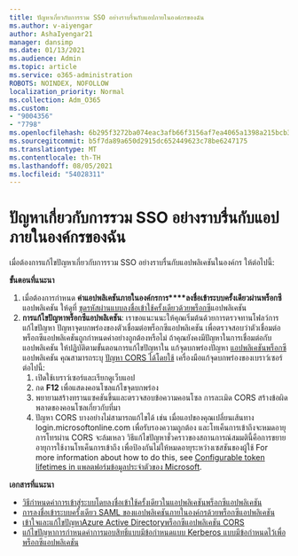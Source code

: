 ```yaml
---
title: ปัญหาเกี่ยวกับการรวม SSO อย่างราบรื่นกับแอปภายในองค์กรของฉัน
ms.author: v-aiyengar
author: AshaIyengar21
manager: dansimp
ms.date: 01/13/2021
ms.audience: Admin
ms.topic: article
ms.service: o365-administration
ROBOTS: NOINDEX, NOFOLLOW
localization_priority: Normal
ms.collection: Adm_O365
ms.custom:
- "9004356"
- "7798"
ms.openlocfilehash: 6b295f3272ba074eac3afb66f3156af7ea4065a1398a215bcb3cde5da74b198a
ms.sourcegitcommit: b5f7da89a650d2915dc652449623c78be6247175
ms.translationtype: MT
ms.contentlocale: th-TH
ms.lasthandoff: 08/05/2021
ms.locfileid: "54028311"
---
```

# <a name="issues-with-integrating-seamless-sso-with-my-on-premises-apps"></a>ปัญหาเกี่ยวกับการรวม SSO อย่างราบรื่นกับแอปภายในองค์กรของฉัน

เมื่อต้องการแก้ไขปัญหาเกี่ยวกับการรวม SSO อย่างราบรื่นกับแอปพลิเคชันในองค์กร ให้ต่อไปนี้:

**ขั้นตอนที่แนะนา**

1. เมื่อต้องการกําหนด **ค่าแอปพลิเคชันภายในองค์กรการ****ลงชื่อเข้าระบบครั้งเดียวผ่านพร็อกซี** แอปพลิเคชัน ให้ดูที่ [ชุดรหัสผ่านแบบลงชื่อเข้าใช้ครั้งเดียวด้วยพร็อกซี](https://docs.microsoft.com/azure/active-directory/manage-apps/application-proxy-configure-single-sign-on-password-vaulting)แอปพลิเคชัน
1. **การแก้ไขปัญหาพร็อกซีแอปพลิเคชัน**: เราขอแนะนนะให้คุณเริ่มต้นด้วยการตรวจทานโฟลว์การแก้ไขปัญหา [](https://docs.microsoft.com/azure/active-directory/manage-apps/application-proxy-debug-connectors)ปัญหาจุดบกพร่องของตัวเชื่อมต่อพร็อกซีแอปพลิเคชัน เพื่อตรวจสอบว่าตัวเชื่อมต่อพร็อกซีแอปพลิเคชันถูกกําหนดค่าอย่างถูกต้องหรือไม่ ถ้าคุณยังคงมีปัญหาในการเชื่อมต่อกับแอปพลิเคชัน ให้ปฏิบัติตามขั้นตอนการแก้ไขปัญหาใน แก้จุดบกพร่องปัญหา [แอปพลิเคชันพร็อกซี](https://docs.microsoft.com/azure/active-directory/manage-apps/application-proxy-debug-apps)แอปพลิเคชัน คุณสามารถระบุ [ปัญหา CORS ได้โดยใช้](https://docs.microsoft.com/azure/active-directory/manage-apps/application-proxy-understand-cors-issues#understand-and-identify-cors-issues) เครื่องมือแก้จุดบกพร่องของเบราว์เซอร์ต่อไปนี้:
    1. เปิดใช้เบราว์เซอร์และเรียกดูเว็บแอป
    1. กด **F12** เพื่อแสดงคอนโซลแก้ไขจุดบกพร่อง
    1. พยายามสร้างทรานแซคชันขึ้นและตรวจสอบข้อความคอนโซล การละเมิด CORS สร้างข้อผิดพลาดของคอนโซลเกี่ยวกับที่มา
    1. ปัญหา CORS บางอย่างไม่สามารถแก้ไขได้ เช่น เมื่อแอปของคุณเปลี่ยนเส้นทาง login.microsoftonline.com เพื่อรับรองความถูกต้อง และโทเค็นการเข้าถึงจะหมดอายุ การโทรผ่าน CORS จะล้มเหลว วิธีแก้ไขปัญหาชั่วคราวของสถานการณ์สมมตินี้คือการขยายอายุการใช้งานโทเค็นการเข้าถึง เพื่อป้องกันไม่ให้หมดอายุระหว่างเซสชันของผู้ใช้ For more information about how to do this, see [Configurable token lifetimes in แพลตฟอร์มข้อมูลประจําตัวของ Microsoft](https://docs.microsoft.com/azure/active-directory/develop/active-directory-configurable-token-lifetimes).

**เอกสารที่แนะนา**

- [วิธีกําหนดค่าการเข้าสู่ระบบโดยลงชื่อเข้าใช้ครั้งเดียวในแอปพลิเคชันพร็อกซีแอปพลิเคชัน](https://docs.microsoft.com/azure/active-directory/manage-apps/application-proxy-config-sso-how-to)
- [การลงชื่อเข้าระบบครั้งเดียว SAML ของแอปพลิเคชันภายในองค์กรด้วยพร็อกซีแอปพลิเคชัน](https://docs.microsoft.com/azure/active-directory/manage-apps/application-proxy-configure-single-sign-on-on-premises-apps)
- [เข้าใจและแก้ไขปัญหาAzure Active Directoryพร็อกซีแอปพลิเคชัน CORS](https://docs.microsoft.com/azure/active-directory/manage-apps/application-proxy-understand-cors-issues#solutions-for-application-proxy-cors-issues)
- [แก้ไขปัญหาการกําหนดค่าการมอบสิทธิ์แบบมีข้อกําหนดแบบ Kerberos แบบมีข้อกําหนดไว้เพื่อพร็อกซีแอปพลิเคชัน](https://docs.microsoft.com/azure/active-directory/manage-apps/application-proxy-back-end-kerberos-constrained-delegation-how-to)